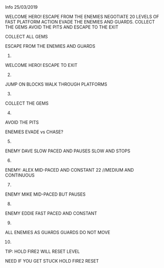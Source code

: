 Info
25/03/2019


WELCOME HERO!  ESCAPE FROM THE ENEMIES
NEGOTIATE 20 LEVELS OF FAST PLATFORM ACTION
EVADE THE ENEMIES AND GUARDS. COLLECT THE GEMS
AVOID THE PITS AND ESCAPE TO THE EXIT

COLLECT ALL GEMS 

ESCAPE FROM THE ENEMIES AND GUARDS


01.
WELCOME HERO!
ESCAPE TO EXIT

02.
JUMP ON BLOCKS
WALK THROUGH PLATFORMS

03.
COLLECT THE GEMS

04.
AVOID THE PITS

ENEMIES
EVADE vs
CHASE?

05.
ENEMY DAVE
SLOW PACED AND PAUSES
SLOW AND STOPS

06.
ENEMY: ALEX
MID-PACED AND CONSTANT		22
//MEDIUM AND CONTINUOUS

07.
ENEMY MIKE
MID-PACED BUT PAUSES

08.
ENEMY EDDIE
FAST PACED AND CONSTANT

09.
ALL ENEMIES AS GUARDS
GUARDS DO NOT MOVE

10.
TIP:
HOLD
FIRE2
WILL
RESET
LEVEL


NEED
IF YOU 
GET STUCK
HOLD FIRE2 RESET
